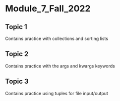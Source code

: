 # Module_7_Fall_2022
## Topic 1
Contains practice with collections and sorting lists
## Topic 2
Contains practice with the args and kwargs keywords
## Topic 3
Contains practice using tuples for file input/output
